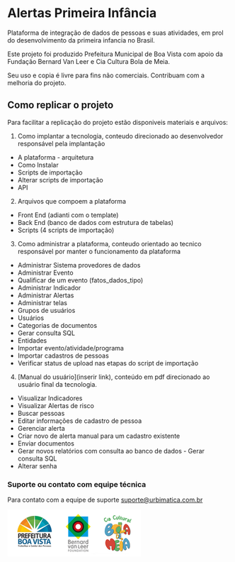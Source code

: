 # Alertas Primeira Infância
Plataforma de integração de dados de pessoas e suas atividades, em prol do desenvolvimento da primeira infancia no Brasil.

Este projeto foi produzido Prefeitura Municipal de Boa Vista com apoio da Fundação Bernard Van Leer e Cia Cultura Bola de Meia.

Seu uso e copia é livre para fins não comerciais.
Contribuam com a melhoria do projeto.

## Como replicar o projeto
Para facilitar a replicação do projeto estão disponiveis materiais e arquivos:

1. Como implantar a tecnologia, conteudo direcionado ao desenvolvedor responsável pela implantação
- A plataforma - arquitetura
- Como Instalar
- Scripts de importação
- Alterar scripts de importação
- API

2. Arquivos que compoem a plataforma
- Front End (adianti com o template)
- Back End (banco de dados com estrutura de tabelas)
- Scripts (4 scripts de importação)

3. Como administrar a plataforma, conteudo orientado ao tecnico responsável por manter o funcionamento da plataforma
- Administrar Sistema provedores de dados
- Administrar Evento
- Qualificar de um evento (fatos_dados_tipo)
- Administrar Indicador
- Administrar Alertas
- Administrar telas
- Grupos de usuários
- Usuários
- Categorias de documentos
- Gerar consulta SQL
- Entidades
- Importar evento/atividade/programa
- Importar cadastros de pessoas
- Verificar status de upload nas etapas do script de importação

4. [Manual do usuário](inserir link), conteúdo em pdf direcionado ao usuário final da tecnologia.
- Visualizar Indicadores
- Visualizar Alertas de risco
- Buscar pessoas
- Editar informações de cadastro de pessoa
- Gerenciar alerta
- Criar novo de alerta manual para um cadastro existente
- Enviar documentos
- Gerar novos relatórios com consulta ao banco de dados - Gerar consulta SQL
- Alterar senha


### Suporte ou contato com equipe técnica
Para contato com a equipe de suporte [suporte@urbimatica.com.br](mailto:suporte@urbimatica.com.br)

![Logotipo](https://raw.githubusercontent.com/alertaspi/Alertas-Primeira-Infancia/master/Logos.png)
